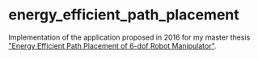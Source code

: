 # energy_efficient_path_placement
Implementation of the application proposed in 2016 for my master thesis ["Energy Efficient Path Placement of 6-dof Robot Manipulator"](https://www.politesi.polimi.it/bitstream/10589/122361/3/2016_07_Sita_Urbano.pdf).

